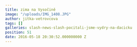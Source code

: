 ```yaml
---
title: zima na Vysočině
image: "/uploads/IMG_1408.JPG"
author: jitka-vetrovcova
tags: []
galleries: slash-news-slash-pocitali-jsme-vydry-na-dacicku
position: 51
date: 2016-05-18 20:30:52.000000000 Z
---
```

